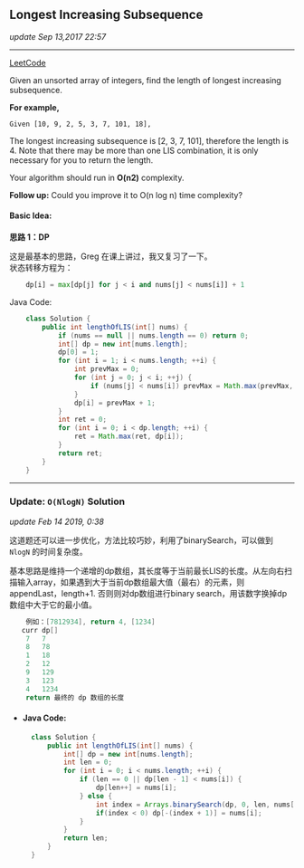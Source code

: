 ## Longest Increasing Subsequence
_update Sep 13,2017  22:57_

---
[LeetCode](https://leetcode.com/problems/longest-increasing-subsequence/description/)


Given an unsorted array of integers, find the length of longest increasing subsequence.

**For example,**

    Given [10, 9, 2, 5, 3, 7, 101, 18],

The longest increasing subsequence is [2, 3, 7, 101], therefore the length is 4. Note that there may be more than one LIS combination, it is only necessary for you to return the length.

Your algorithm should run in **O(n2)** complexity.

**Follow up:** Could you improve it to O(n log n) time complexity?

#### Basic Idea:
**思路 1：DP**

这是最基本的思路，Greg 在课上讲过，我又复习了一下。  
状态转移方程为：
```python
    dp[i] = max[dp[j] for j < i and nums[j] < nums[i]] + 1
```

Java Code:
```java
    class Solution {
        public int lengthOfLIS(int[] nums) {
            if (nums == null || nums.length == 0) return 0;
            int[] dp = new int[nums.length];
            dp[0] = 1;
            for (int i = 1; i < nums.length; ++i) {
                int prevMax = 0;
                for (int j = 0; j < i; ++j) {
                    if (nums[j] < nums[i]) prevMax = Math.max(prevMax, dp[j]);
                }
                dp[i] = prevMax + 1;
            }
            int ret = 0;
            for (int i = 0; i < dp.length; ++i) {
                ret = Math.max(ret, dp[i]);
            }
            return ret;
        }
    }
```

---
### Update: `O(NlogN)` Solution
_update Feb 14 2019, 0:38_

这道题还可以进一步优化，方法比较巧妙，利用了binarySearch，可以做到 `NlogN` 的时间复杂度。

基本思路是维持一个递增的dp数组，其长度等于当前最长LIS的长度。从左向右扫描输入array，如果遇到大于当前dp数组最大值（最右）的元素，则appendLast，length+1. 否则则对dp数组进行binary search，用该数字换掉dp数组中大于它的最小值。

```c
    例如：[7812934], return 4, [1234]
   curr dp[]
    7   7   
    8   78
    1   18
    2   12
    9   129
    3   123
    4   1234 
    return 最终的 dp 数组的长度
```

* #### Java Code:
  ```java
    class Solution {
        public int lengthOfLIS(int[] nums) {
            int[] dp = new int[nums.length];
            int len = 0;
            for (int i = 0; i < nums.length; ++i) {
                if (len == 0 || dp[len - 1] < nums[i]) {
                    dp[len++] = nums[i];
                } else {
                    int index = Arrays.binarySearch(dp, 0, len, nums[i]);
                    if(index < 0) dp[-(index + 1)] = nums[i];
                }
            }
            return len;
        }
    }
  ```
